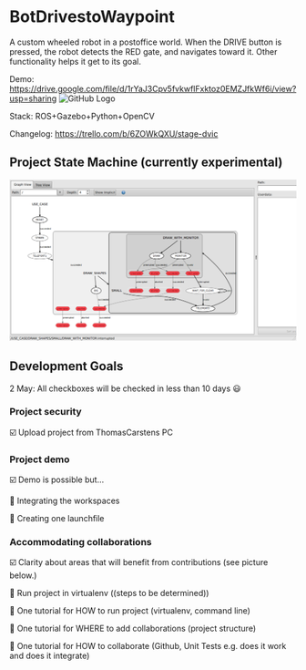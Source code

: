# BotDrivestoWaypoint

A custom wheeled robot in a postoffice world. When the DRIVE button is pressed, the robot detects the RED gate, and navigates toward it. Other functionality helps it get to its goal.

Demo: https://drive.google.com/file/d/1rYaJ3Cpv5fvkwflFxktoz0EMZJfkWf6i/view?usp=sharing
![GitHub Logo](/images/0NSBKZe.gif)

Stack: ROS+Gazebo+Python+OpenCV

Changelog: https://trello.com/b/6ZOWkQXU/stage-dvic

## Project State Machine (currently experimental)
![GitHub Logo](/images/state_machine.png)

## Development Goals
2 May: All checkboxes will be checked in less than 10 days :smiley:

### Project security
:ballot_box_with_check: Upload project from ThomasCarstens PC

### Project demo
:ballot_box_with_check: Demo is possible but...

:black_square_button: Integrating the workspaces

:black_square_button: Creating one launchfile

### Accommodating collaborations
:ballot_box_with_check: Clarity about areas that will benefit from contributions (see picture below.)

:black_square_button: Run project in virtualenv ((steps to be determined))

:black_square_button: One tutorial for HOW to run project (virtualenv, command line)

:black_square_button: One tutorial for WHERE to add collaborations (project structure)

:black_square_button: One tutorial for HOW to collaborate (Github, Unit Tests e.g. does it work and does it integrate)




